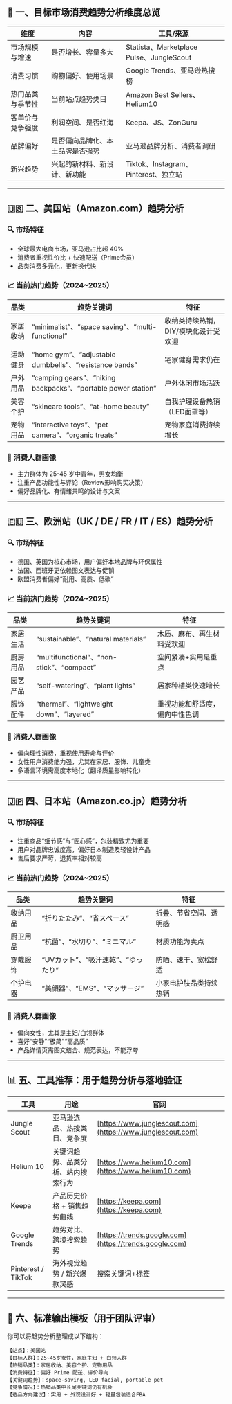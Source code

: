 ## 🧭 一、目标市场消费趋势分析维度总览

| 维度       | 内容               | 工具/来源                                  |
| -------- | ---------------- | -------------------------------------- |
| 市场规模与增速  | 是否增长、容量多大        | Statista、Marketplace Pulse、JungleScout |
| 消费习惯     | 购物偏好、使用场景        | Google Trends、亚马逊热搜榜                   |
| 热门品类与季节性 | 当前站点趋势类目         | Amazon Best Sellers、Helium10           |
| 客单价与竞争强度 | 利润空间、是否红海        | Keepa、JS、ZonGuru                       |
| 品牌偏好     | 是否偏向品牌化、本土品牌是否强势 | 亚马逊品牌分析、消费者调研                          |
| 新兴趋势     | 兴起的新材料、新设计、新功能   | Tiktok、Instagram、Pinterest、独立站         |

---

## 🇺🇸 二、美国站（Amazon.com）趋势分析

### 🔍 市场特征

* 全球最大电商市场，亚马逊占比超 40%
* 消费者重视性价比 + 快速配送（Prime会员）
* 品类消费多元化，更新换代快

### 📈 当前热门趋势（2024\~2025）

| 品类   | 趋势关键词                                                       | 特征                   |
| ---- | ----------------------------------------------------------- | -------------------- |
| 家居收纳 | “minimalist”、“space saving”、“multi-functional”              | 收纳类持续热销，DIY/模块化设计受欢迎 |
| 运动健身 | “home gym”、“adjustable dumbbells”、“resistance bands”        | 宅家健身需求仍在             |
| 户外用品 | “camping gears”、“hiking backpacks”、“portable power station” | 户外休闲市场活跃             |
| 美容个护 | “skincare tools”、“at-home beauty”                           | 自我护理设备热销（LED面罩等）     |
| 宠物用品 | “interactive toys”、“pet camera”、“organic treats”            | 宠物家庭消费持续增长           |

### 👥 消费人群画像

* 主力群体为 25-45 岁中青年，男女均衡
* 注重产品功能性与评论（Review影响购买决策）
* 偏好品牌化、有情绪共鸣的设计与文案

---

## 🇪🇺 三、欧洲站（UK / DE / FR / IT / ES）趋势分析

### 🔍 市场特征

* 德国、英国为核心市场，用户偏好本地品牌与环保属性
* 法国、西班牙更依赖图文表达与促销
* 欧盟消费者偏好“耐用、高质、低碳”

### 📈 当前热门趋势（2024\~2025）

| 品类   | 趋势关键词                                   | 特征              |
| ---- | --------------------------------------- | --------------- |
| 家居生活 | “sustainable”、“natural materials”       | 木质、麻布、再生材料受欢迎   |
| 厨房用品 | “multifunctional”、“non-stick”、“compact” | 空间紧凑+实用是重点      |
| 园艺产品 | “self-watering”、“plant lights”          | 居家种植类快速增长       |
| 服饰配件 | “thermal”、“lightweight down”、“layered”  | 重视功能和舒适度，偏向中性色调 |

### 👥 消费人群画像

* 偏向理性消费，重视使用寿命与评价
* 女性用户消费能力强，尤其在家居、服饰、儿童类
* 多语言环境需高度本地化（翻译质量影响转化）

---

## 🇯🇵 四、日本站（Amazon.co.jp）趋势分析

### 🔍 市场特征

* 注重商品“细节感”与“匠心感”，包装精致尤为重要
* 用户对品牌忠诚度高，偏好日本制造及轻设计产品
* 售后要求严苛，退货率相对较高

### 📈 当前热门趋势（2024\~2025）

| 品类   | 趋势关键词                 | 特征          |
| ---- | --------------------- | ----------- |
| 收纳用品 | “折りたたみ”、“省スペース”       | 折叠、节省空间、透明感 |
| 厨卫用品 | “抗菌”、“水切り”、“ミニマル”     | 材质功能为卖点     |
| 穿戴服饰 | “UVカット”、“吸汗速乾”、“ゆったり” | 防晒、速干、宽松舒适  |
| 个护电器 | “美顔器”、“EMS”、“マッサージ”   | 小家电护肤品类持续热销 |

### 👥 消费人群画像

* 偏向女性，尤其是主妇/白领群体
* 喜好“安静”“极简”“高品质”
* 产品详情页需图文结合、规范表达，不能浮夸

---

## 📊 五、工具推荐：用于趋势分析与落地验证

| 工具                 | 用途                | 官网                                                         |
| ------------------ | ----------------- | ---------------------------------------------------------- |
| Jungle Scout       | 亚马逊选品、热搜类目、竞争度    | [https://www.junglescout.com](https://www.junglescout.com) |
| Helium 10          | 关键词趋势、品类分析、站内搜索行为 | [https://www.helium10.com](https://www.helium10.com)       |
| Keepa              | 产品历史价格 + 销售趋势曲线   | [https://keepa.com](https://keepa.com)                     |
| Google Trends      | 趋势对比、跨境搜索趋势       | [https://trends.google.com](https://trends.google.com)     |
| Pinterest / TikTok | 海外视觉趋势 / 新兴爆款灵感   | 搜索关键词+标签                                                   |

---

## 📑 六、标准输出模板（用于团队评审）

你可以将趋势分析整理成以下结构：

```
【站点】：美国站
【目标人群】：25~45岁女性，家庭主妇 + 白领人群
【热销品类】：家居收纳、美容个护、宠物用品
【消费特征】：偏好 Prime 配送、评价导向
【关键词趋势】：space-saving, LED facial, portable pet
【竞争情况】：热销品类中长尾关键词仍有机会
【选品方向建议】：实用 + 外观设计好 + 轻量包装适合FBA
```


